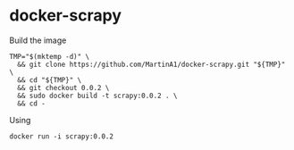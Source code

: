 # docker-scrapy

Build the image

```
TMP="$(mktemp -d)" \
  && git clone https://github.com/MartinA1/docker-scrapy.git "${TMP}" \
  && cd "${TMP}" \
  && git checkout 0.0.2 \
  && sudo docker build -t scrapy:0.0.2 . \
  && cd -
```

Using
```
docker run -i scrapy:0.0.2
```
